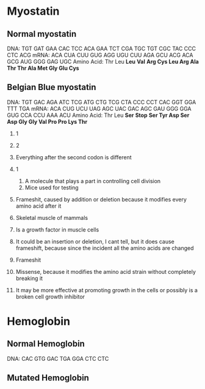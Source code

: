 # Myostatin
## Normal myostatin
DNA:  TGT GAT GAA CAC TCC ACA GAA TCT CGA TGC TGT CGC TAC CCC CTC ACG
mRNA: ACA CUA CUU GUG AGG UGU CUU AGA GCU ACG ACA GCG AUG GGG GAG UGC
Amino Acid: Thr Leu **Leu** **Val** **Arg Cys Leu Arg Ala Thr Thr Ala Met Gly Glu Cys**

## Belgian Blue myostatin
DNA:  TGT GAC AGA ATC TCG ATG CTG TCG CTA CCC CCT CAC GGT GGA TTT TGA
mRNA: ACA CUG UCU UAG AGC UAC GAC AGC GAU GGG GGA GUG CCA CCU AAA ACU
Amino Acid: Thr Leu **Ser** **Stop** **Ser Tyr Asp Ser Asp Gly Gly Val Pro Pro Lys Thr**

1. 1
2. 2
3. Everything after the second codon is different


1. 1
	1. A molecule that plays a part in controlling cell division
	2. Mice used for testing
2. Frameshit, caused by addition or deletion because it modifies every amino acid after it
3. Skeletal muscle of mammals
4. Is a growth factor in muscle cells
5. It could be an insertion or deletion, I cant tell, but it does cause frameshift, because since the incident all the amino acids are changed
6. Frameshit
7. Missense, because it modifies the amino acid strain without completely breaking it
8. It may be more effective at promoting growth in the cells or possibly is a broken cell growth inhibitor

# Hemoglobin
## Normal Hemoglobin
DNA: CAC GTG GAC TGA GGA CTC CTC

## Mutated Hemoglobin